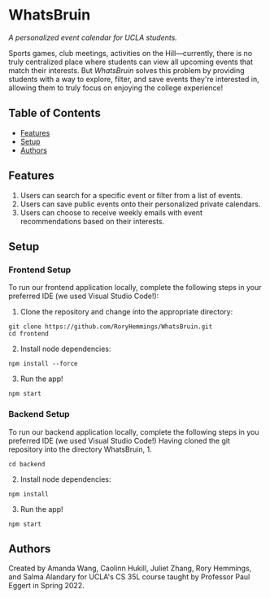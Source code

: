 # WhatsBruin
_A personalized event calendar for UCLA students._

Sports games, club meetings, activities on the Hill—currently, there is no truly centralized place where students can view all upcoming events that match their interests. But _WhatsBruin_ solves this problem by providing students with a way to explore, filter, and save events they're interested in, allowing them to truly focus on enjoying the college experience!

## Table of Contents
- [Features](https://github.com/RoryHemmings/WhatsBruin/#features)
- [Setup](https://github.com/RoryHemmings/WhatsBruin/#setup)
- [Authors](https://github.com/RoryHemmings/WhatsBruin/#authors)

## Features
1. Users can search for a specific event or filter from a list of events.
2. Users can save public events onto their personalized private calendars.
3. Users can choose to receive weekly emails with event recommendations based on their interests.

## Setup

### Frontend Setup
To run our frontend application locally, complete the following steps in your preferred IDE (we used Visual Studio Code!):
1. Clone the repository and change into the appropriate directory:
```
git clone https://github.com/RoryHemmings/WhatsBruin.git
cd frontend
```
2. Install node dependencies:
```
npm install --force
```
3. Run the app!
```
npm start
```

### Backend Setup
To run our backend application locally, complete the following steps in you preferred IDE (we used Visual Studio Code!)
Having cloned the git repository into the directory WhatsBruin,
1.
```
cd backend
```
2. Install node dependencies: 
```
npm install
```
3. Run the app!
```
npm start
```

## Authors
Created by Amanda Wang, Caolinn Hukill, Juliet Zhang, Rory Hemmings, and Salma Alandary for UCLA's CS 35L course taught by Professor Paul Eggert in Spring 2022.
